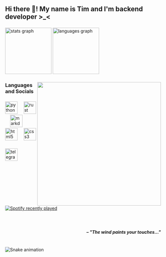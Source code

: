 <h2 align="left">Hi there 👋! My name is Tim and I'm backend developer >_<</h2>

###

<div align="left">
  <img src="https://github-readme-stats.vercel.app/api?username=intezya&hide_title=false&hide_rank=false&show_icons=true&include_all_commits=true&count_private=true&disable_animations=false&theme=dracula&locale=en&hide_border=false&order=1" height="150" alt="stats graph"  />
  <img src="https://github-readme-stats.vercel.app/api/top-langs?username=intezya&locale=en&hide_title=false&layout=compact&card_width=320&langs_count=5&theme=dracula&hide_border=false&order=2" height="150" alt="languages graph"  />
</div>

###

<img align="right" height="400" src="https://i.pinimg.com/736x/99/d9/d9/99d9d9ecd844a351ae877f4df30d82ab.jpg"  />

###

<h3 align="left">Languages and Socials</h3>

###

<div align="left">
  <img src="https://cdn.jsdelivr.net/gh/devicons/devicon/icons/python/python-original.svg" height="40" alt="python logo"  />
  <img width="12" />
  <img src="https://skillicons.dev/icons?i=rust" height="40" alt="rust logo"  />
  <img width="12" />
  <img src="https://skillicons.dev/icons?i=md" height="40" alt="markdown logo"  />
  <img width="12" />
  <img src="https://cdn.jsdelivr.net/gh/devicons/devicon/icons/html5/html5-original.svg" height="40" alt="html5 logo"  />
  <img width="12" />
  <img src="https://cdn.jsdelivr.net/gh/devicons/devicon/icons/css3/css3-original.svg" height="40" alt="css3 logo"  />
</div>

###

<div align="left">
  <img src="https://img.shields.io/static/v1?message=Telegram&logo=telegram&label=&color=2CA5E0&logoColor=white&labelColor=&style=for-the-badge" height="40" alt="telegram logo"  />
</div>

###

<div align="left">
  <a href="https://open.spotify.com/user/13r4dq925tjsocb2i85wgx2ol">
    <img src="https://spotify-recently-played-readme.vercel.app/api?user=13r4dq925tjsocb2i85wgx2ol&count=3&unique=true" alt="Spotify recently played"  />
  </a>
</div>

###

<br clear="both">

<h5 align="right">– "The wind paints your touches..."</h5>

###

<br clear="both">

<img src="https://raw.githubusercontent.com/intezya/intezya/output/snake.svg" alt="Snake animation" />

###

